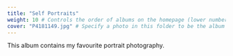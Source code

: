 ```yaml
---
title: "Self Portraits"
weight: 10 # Controls the order of albums on the homepage (lower number appears first)
cover: "P4181149.jpg" # Specify a photo in this folder to be the album cover
---
```


This album contains my favourite portrait photography.
